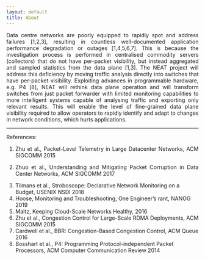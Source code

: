 ```yaml
---
layout: default
title: About
---
```


<p style='text-align: justify;'>Data centre networks are poorly equipped to rapidly spot and address failures [1,2,3], resulting in countless well-documented application performance degradation or outages [1,4,5,6,7]. This is because the investigation process is performed in centralised commodity servers (collectors) that do not have per-packet visibility, but instead aggregated and sampled statistics from the data plane [1,3]. The NEAT project will address this deficiency by moving traffic analysis directly into switches that have per-packet visibility. Exploiting advances in programmable hardware, e.g. P4 [8], NEAT will rethink data plane operation and will transform switches from just packet forwarder with limited monitoring capabilities to more intelligent systems capable of analysing traffic and exporting only relevant results. This will enable the level of fine-grained data plane visibility required to allow operators to rapidly identify and adapt to changes in network conditions, which hurts applications.</p>

---

References:
1. <p style='text-align: justify;'>Zhu et al., Packet-Level Telemetry in Large Datacenter Networks, ACM SIGCOMM 2015</p>
2. <p style='text-align: justify;'>Zhuo et al., Understanding and Mitigating Packet Corruption in Data Center Networks, ACM SIGCOMM 2017</p>
3. Tilmans et al., Stroboscope: Declarative Network Monitoring on a Budget, USENIX NSDI 2018
4. Hoose, Monitoring and Troubleshooting, One Engineer’s rant, NANOG 2019
5. Maltz, Keeping Cloud-Scale Networks Healthy, 2016
6. Zhu et al., Congestion Control for Large-Scale RDMA Deployments, ACM SIGCOMM 2015
7. Cardwell et al., BBR: Congestion-Based Congestion Control, ACM Queue 2016
8. Bosshart et al., P4: Programming Protocol-independent Packet Processors, ACM Computer Communication Review 2014
